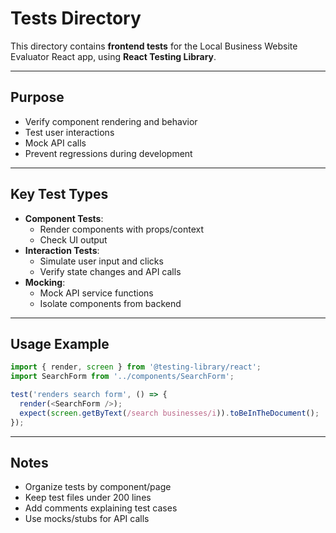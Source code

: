 # Tests Directory

This directory contains **frontend tests** for the Local Business Website Evaluator React app, using **React Testing Library**.

---

## Purpose

- Verify component rendering and behavior
- Test user interactions
- Mock API calls
- Prevent regressions during development

---

## Key Test Types

- **Component Tests**:
  - Render components with props/context
  - Check UI output
- **Interaction Tests**:
  - Simulate user input and clicks
  - Verify state changes and API calls
- **Mocking**:
  - Mock API service functions
  - Isolate components from backend

---

## Usage Example

```javascript
import { render, screen } from '@testing-library/react';
import SearchForm from '../components/SearchForm';

test('renders search form', () => {
  render(<SearchForm />);
  expect(screen.getByText(/search businesses/i)).toBeInTheDocument();
});
```

---

## Notes

- Organize tests by component/page
- Keep test files under 200 lines
- Add comments explaining test cases
- Use mocks/stubs for API calls
